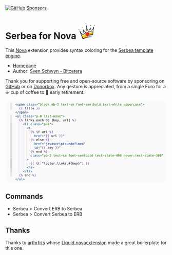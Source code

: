 [![GitHub Sponsors](https://img.shields.io/github/sponsors/svoop.svg)](https://github.com/sponsors/svoop)

# Serbea for Nova <img src="https://github.com/svoop/Serbea.novaextension/blob/main/extension.svg?raw=true" alt="Serbea logo" width="50" height="50">

This [Nova](https://nova.app) extension provides syntax coloring for the [Serbea template engine](https://www.serbea.dev/).

* [Homepage](https://github.com/svoop/Serbea.novaextension)
* Author: [Sven Schwyn - Bitcetera](https://bitcetera.com)

Thank you for supporting free and open-source software by sponsoring on [GitHub](https://github.com/sponsors/svoop) or on [Donorbox](https://donorbox.com/bitcetera). Any gesture is appreciated, from a single Euro for a ☕️ cup of coffee to 🍹 early retirement.

![Serbea file in Nova editor](https://github.com/svoop/Serbea.novaextension/blob/main/preview.jpg?raw=true)

## Commands

* Serbea > Convert ERB to Serbea
* Serbea > Convert Serbea to ERB

## Thanks

Thanks to [arthrfrts](https://github.com/arthrfrts) whose [Liquid.novaextension](https://github.com/arthrfrts/Liquid.novaextension) made a great boilerplate for this one.
